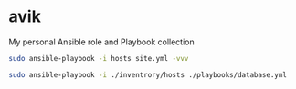 # avik

My personal Ansible role and Playbook collection

``` bash
sudo ansible-playbook -i hosts site.yml -vvv
```
``` bash
sudo ansible-playbook -i ./inventrory/hosts ./playbooks/database.yml 
```